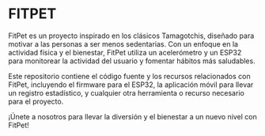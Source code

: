 # FITPET
FitPet es un proyecto inspirado en los clásicos Tamagotchis, diseñado para motivar a las personas a ser menos sedentarias. Con un enfoque en la actividad física y el bienestar, FitPet utiliza un acelerómetro y un ESP32 para monitorear la actividad del usuario y fomentar hábitos más saludables.

Este repositorio contiene el código fuente y los recursos relacionados con FitPet, incluyendo el firmware para el ESP32, la aplicación móvil para llevar un registro estadístico, y cualquier otra herramienta o recurso necesario para el proyecto.

¡Únete a nosotros para llevar la diversión y el bienestar a un nuevo nivel con FitPet!
